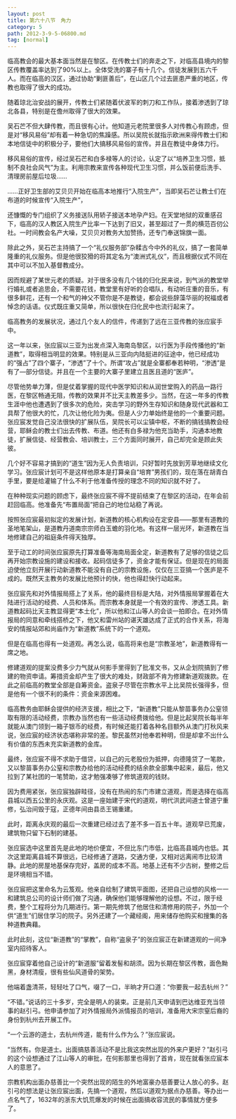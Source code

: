 ```yaml
---
layout: post
title: 第六十八节　角力
category: 5
path: 2012-3-9-5-06800.md
tag: [normal]
---
```


临高教会的最大基本面当然是在黎区。在传教士们的奔走之下，对临高县境内的黎区传教覆盖率达到了90%以上。全体受洗的寨子有十几个。信徒发展到五六千人。而在临高的汉区，通过协助“剿匪善后”，在山区几个过去匪患严重的地区，传教也取得了很大的成功。

随着琼北治安战的展开，传教士们紧随着伏波军的刺刀和工作队，接着渗透到了琼北各县，特别是在儋州取得了很大的效果。

吴石芒不但大肆传教，而且很有心计。他知道元老院里很多人对传教心有顾虑，但是对“移风易俗”却有着一种急切的焦躁感。所以吴院长就指示欧洲来得传教士们和本地信徒中的积极分子，要他们大搞移风易俗的宣传。并且在教徒中身体力行。

移风易俗的宣传，经过吴石芒和白多禄等人的讨论，认定了以“培养卫生习惯，抵制不良社会风气”为主。利用宗教来宣传各种现代卫生习惯，并么饭前便后洗手、清理房前屋后垃圾……

……正好卫生部的艾贝贝开始在临高本地推行“入院生产”，当即吴石芒让教士们在布道的时候宣传“入院生产”，

还慷慨的专门组织了义务接送队用轿子接送本地孕产妇。在天堂地狱的双重感召下，临高的汉人教区入院生产比率一下达到了旧又，甚至超过了一贯的横范百仞公社。一时间教会名产大噪，艾贝贝对教务大加赞扬，还专门奉送锦旗一面。

除此之外，吴石芒主持搞了一个“礼仪服务部”杂糅古今中外的礼仪，搞了一套简单隆重的礼仪服务。但是他很狡猾的将其定名为“澳洲式礼仪”，而且根据仪式不同在其中可以不加入基督教成分。

因而规避了某世元老的质疑。对于很多没有几个钱的归化民来说，到气派的教堂举行婚礼或者追思会，不需要花钱，教堂里有好听的合唱队，有动听庄重的音乐，有很多鲜花，还有一个和气的神父不管你是不是教徒，都会说些辞藻华丽的祝福或者悼念的话语。仪式既庄重又简单，所以很快在归化民中也流行起来了。

临高教务的发展状况，通过几个友人的信件，传递到了远在三亚传教的张应宸手中。

这一年以来，张应宸以三亚为出发点深入海南岛黎区，以行医为手段传播他的“新道教”，取得相当明显的效果。特别是从三亚向内陆挺进的征途中，他已经成功的“强占”了四个寨子，“渗透”了十个。所谓“攻占”就是全寨都奉若种明，“渗透”是有了―部分信徒。并且在一个主要的大寨子里建立且医且道的“医庐”。

尽管他势单力薄，但是仗着掌握的现代中医学知识和从润世堂购入的药品一路行医，在黎区畅通无阻，传教的效果并不比天主教差多少。当然，在这一年多的传教生涯中他也遭遇到了很多次的危险，突击学习的野外生存知识和随身现代武器和工具帮了他很大的忙，几次让他化险为夷。但是人少力单始终是他的一个重要问题。张应宸发觉自己没法很快的扩展队伍，吴院长可以尘镇中枢，不断的搞钱搞教会经营，耶稣会的教士们出去传教、布道。他还有白多禄为他充当助手，沟通本地教徒，扩展信徒、经营教会、培训教士，三个方面同时展开，自己却完全是顾此失彼。

几个好不容易才搞到的“道生”因为无人负责培训，只好暂时先放到芳草地继续文化学习。张应宸计划可不是这样他原本是打算亲自“培育”男孩们的，现在落在胡青白手里，要是给灌输了什么不利于他准备传授的理念不同的知识就不好了。

在种种现实问题的顾虑下，最终张应宸不得不提前结束了在黎区的活动，在年会前赶回临高。他准备先“布置局面”把自己的地位站稳了再说。

按照张应宸最初拟定的发展计划，新道教的核心机构设在定安县――那里有道教的圣地笔架山，是道教丹道南宗宗师白玉蟾的羽化地。有这样一层光环，新道教在当地修建自己的祖庭条件得天独厚。

至于动工的时间张应宸原先打算准备等海南局面全定，新道教有了足够的信徒之后再开始宗教设施的建设和接收。起码信徒多了，资金才能有保证。但是现在的局面迫使他立刻开展行动新道教不能没有自己的宗教设施，仅仅在三亚搞一个医庐是不成的。既然天主教务的发展比他预计的快，他也得赶快行动起来。

张应宸先和对外情报局搭上了关系，他的最终目标是大陆，对外情报局掌握着在大陆进行活动的经费、人员和体系。而宗教本身就是一个有效的宣传、渗透工具。新道教起码比天主教显得更“本土化”，所以他和江山等人的会谈一拍即合。在对外情报局的同意和牵线搭桥之下，他又和雷州站的谌天雄达成了正式的合作关系，将海安的情报站郊和尚庙作为“新道教”系统下的一个道观。

但是在临高也得有一处道观。再怎么说，临高将来也是“宗教圣地”，新道教得有一席之地。

修建道观的提案没费多少力气就从何影手里得到了批准文书，又从企划院搞到了修建的物资申请。筹措资金却产生了很大的难处，财政部不肯为修建新道观拨款。在此之前临高的教堂全部是自筹资金。盗泉子尽管在宗教水平上比吴院长强得多，但是他有一个很不利的条件：资金来源困难。

临高教务由耶稣会提供的经济支援，相比之下，“新道教”只能从黎苗事务办公窒领取有限的活动经费，宗教办当然也有一些活动经费拨给他。但是比起吴院长每半年就能从澳门领到一箱子银币的经费，有时候还能打着各种名目额外从澳门打秋风来说，张应宸的经济状态堪称非常的差。黎民虽然对他奉若种明，但是却拿不出什么有价值的东西未充实新道教的金库。

最终，张应宸不得不求助于借贷，以自己的元老股份为抵押，向德隆贷了一笔款，又以黎苗事务办公窒和宗教办给他的活动经费的结余款全部集中起来，最后，他又拉到了某社团的一笔赞助，这才勉强凑够了修筑道观的钱财。

因为费用紧张，张应宸独辟畦径，没有在热闹的东门市建立道观，而是选择在临高县城以西五公里的永庆观。这是一座始建于宋代的道观，明代洪武间道士曾道宁重修，弘治间毁于寇，正德年间由县丞王锡重建。

此时，距离永庆观的最后一次重建已经过去了差不多一百五十年。道观早已荒废，建筑物只留下石制的建基。

张应宸选中这里首先是此地的地价便宜，不但比东门市低，比临高县城内也低。其次这里距离县城不算很远，已经修通了道路，交通方便，又相对远离闹市比较清静。此地的房屋地基保存完好，盖房的成本不高。地基上还有不少古树，整修之后是环境相当不错。

张应宸把这里命名为云笈观。他亲自绘制了建筑平面图，还把自己设想的风格一一和建筑总公司的设计师们做了沟通，确保他们能够理解他的设想。不过，限于经费，整个工程将分为几期进行。第一期先修筑了他居住和清修用的院子，外加一个供“道生”们居住学习的院子。另外还建了―个藏经阁，用来储存他购买和搜集的各种道教典藉。

此时此刻，这位“新道教”的“掌教”，自称“盗泉子”的张应宸正在新建道观的一间净室内招待客人。

张应宸穿着他自己设计的“新道服”留着发髻和胡须。因为长期在黎区传教，面色黝黑，身材清瘦，很有些仙风道骨的架势。

他端着盏清茶，轻轻吐了口气，啜了一口，半晌才开口道：“你要我一起去杭州？”

“不错。”说话的三十多岁，完全是明人的装束。正是前几天申请到巴达维亚充当领事的赵引弓。他申请参加了对外情报局外派情报员的培训，准备用大宋宗窒后裔的身份到杭州去开展工作。

“一个云游的道士，去杭州传道，能有什么作为么？”张应宸说。

“当然有。你是道士。出面搞慈善活动不是比我这突然出现的外来户更好？”赵引弓的这个设想通过了江山等人的审批，在何影那里也得到了首肯，现在就看张应宸本人的意思了。

宗教机构出面办慈善比一个突然出现的陌生的外地富豪办慈善要让人放心的多。赵引弓的想法是让张应宸出面，先搞一个道观，然后以道观为据点办慈善。等办出一点名气了，1632年的浙东大饥荒爆发的时候在出面搞收容流民的事情就方便多了。